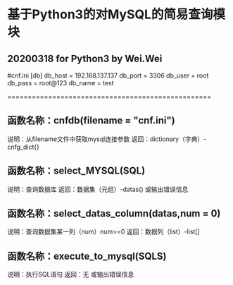 基于Python3的对MySQL的简易查询模块
==================================================

20200318 for Python3 by Wei.Wei
--------------------------------------------------
#cnf.ini
[db]
db_host = 192.168.137.137
db_port = 3306
db_user = root
db_pass = root@123
db_name = test

==================================================

函数名称：cnfdb(filename = "cnf.ini")
----
说明：从filename文件中获取mysql连接参数
返回：dictionary（字典）-cnfg_dict{}

函数名称：select_MYSQL(SQL)
----
说明：查询数据库
返回：数据集（元组）-datas() 或输出错误信息

函数名称：select_datas_column(datas,num = 0)
----
说明：查询数据集某一列（num）num>=0
返回：数据列（list）-list[]

函数名称：execute_to_mysql(SQLS)
----
说明：执行SQL语句
返回：无 或输出错误信息
